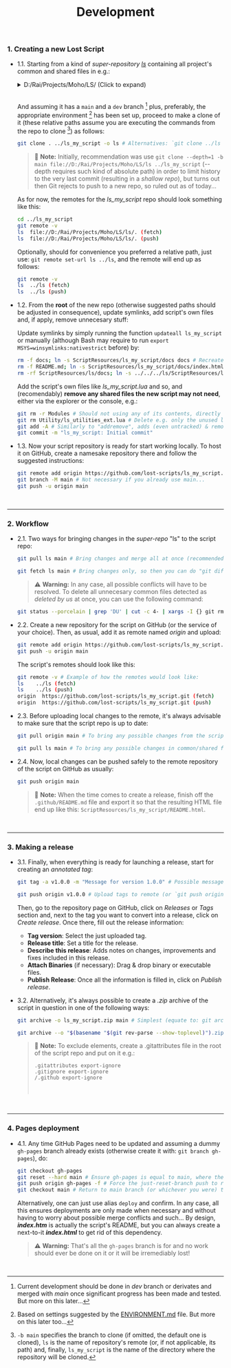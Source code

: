 <h1 align="center">Development</h1><br>

### 1\. Creating a new Lost Script

* 1.1\. Starting from a kind of _super-repository_ _[ls][1]_ containing all project's common and shared files in e.g.:
 	<br>
	<details>
		<summary>D:/Rai/Projects/Moho/LS/ (Click to expand)</summary>

		📂ls
		│   .gitattributes
		│   .gitignore
		│   README.md
		│
		├───📂.git
		│
		├───📂docs
		│   │   index.htm
		│   └───📂assets
		│           README_icon.png
		│           README_logo.png
		│           README_overview_001.png
		│
		├───📂Menu
		│   │   ls_separator.lua
		│   │
		│   └───📂- Lost Scripts
		│           ls_webpage.lua
		│
		├───📂Modules
		│       ls_gui.lua
		│       ls_modules.lua
		│
		├───📂ScriptResources
		│   └───📂ls
		│           logo.png
		│
		├───📂Tool
		│       _tool_list_ls.txt
		│
		└───📂Utility
				ls_utilities.lua
	</details>
	<br>

	And assuming it has a `main` and a `dev` branch [^1] plus, preferably, the appropriate environment [^2] has been set up, proceed to make a clone of it (these relative paths assume you are executing the commands from the repo to clone [^3]) as follows:

	```bash
	git clone . ../ls_my_script -o ls # Alternatives: `git clone ../ls ../ls_my_script -o ls` or `git clone -b <branch> . ../ls_my_script -o ls` (for cloning another branch than default/main). The `-o ls` is for directly renaming the remote `origin` to `ls`
	```

	> :memo: **Note:** Initially, recommendation was use `git clone --depth=1 -b main file://D:/Rai/Projects/Moho/LS/ls ../ls_my_script` (--depth requires such kind of absolute path) in order to limit history to the very last commit (resulting in a _shallow repo_), but turns out then Git rejects to push to a new repo, so ruled out as of today...

	As for now, the remotes for the _ls_my_script_ repo should look something like this:

	```bash
	cd ../ls_my_script
	git remote -v
	ls  file://D:/Rai/Projects/Moho/LS/ls/. (fetch)
	ls  file://D:/Rai/Projects/Moho/LS/ls/. (push)
	```

	Optionally, should for convenience you preferred a relative path, just use: `git remote set-url ls ../ls`, and the remote will end up as follows:

	```bash
	git remote -v
	ls  ../ls (fetch)
	ls  ../ls (push)
	```

* 1.2\. From the **root** of the new repo (otherwise suggested paths should be adjusted in consequence), update symlinks, add script's own files and, if apply, remove unnecesary stuff:

	Update symlinks by simply running the function `updateall ls_my_script` or manually (although Bash may require to run `export MSYS=winsymlinks:nativestrict` before) by:

	```bash
	rm -f docs; ln -s ScriptResources/ls_my_script/docs docs # Recreate "docs" symlink, also by the function `updatedocs ls_my_script` (or delete it and from CMD: mklink /d docs ScriptResources\ls_my_script\docs)
	rm -f README.md; ln -s ScriptResources/ls_my_script/docs/index.html README.md # Recreate "README.md" symlink, also by the function `updatereadme ls_my_script` (or delete it and from CMD: mklink README.md ScriptResources\ls_my_script\docs\index.html)
	rm -rf ScriptResources/ls/docs; ln -s ../../../ls/ScriptResources/ls/docs ScriptResources/ls/docs # Create "ScriptResources/ls/docs" symlink, also by the function `updatelsdocs` (or delete it and from CMD: mklink /d ScriptResources\ls\docs ..\..\..\ls\ScriptResources\ls\docs)
 	```
 
	Add the script's own files like _ls_my_script.lua_ and so, and (recomendably) **remove any shared files the new script may not need**, either via the explorer or the console, e.g.:

 	```bash
	git rm -r Modules # Should not using any of its contents, directly delete "Modules" folder
	git rm Utility/ls_utilities_ext.lua # Delete e.g. only the unused ls_utilities_ext.lua
	git add -A # Similarly to "addremove", adds (even untracked) & removes files (if necessary, use: git add -u instead to add only deleted files)
	git commit -m "ls_my_script: Initial commit"
	```

* 1.3\. Now your script repository is ready for start working locally. To host it on GitHub, create a namesake repository there and follow the suggested instructions:

	```bash
	git remote add origin https://github.com/lost-scripts/ls_my_script.git
	git branch -M main # Not necessary if you already use main...
	git push -u origin main
	```

<br>

---

### 2\. Workflow

* 2.1\. Two ways for bringing changes in the _super-repo_ "ls" to the script repo:

	```bash
	git pull ls main # Bring changes and merge all at once (recommended)
	```
	```bash
	git fetch ls main # Bring changes only, so then you can do "git diff ...ls/main" (or git diff ..ls/main file-name) to see changes before doing "git merge ls main"
	```

	> :warning: **Warning:** In any case, all possible conflicts will have to be resolved. To delete all unnecesary common files detected as _deleted by us_ at once, you can use the following command:

	```bash
	git status --porcelain | grep 'DU' | cut -c 4- | xargs -I {} git rm {} # Or its alias: grdu
	```

* 2.2\. Create a new repository for the script on GitHub (or the service of your choice). Then, as usual, add it as remote named _origin_ and upload:

	```bash
	git remote add origin https://github.com/lost-scripts/ls_my_script.git
	git push -u origin main
	```

	The script's remotes should look like this:

	```bash
	git remote -v # Example of how the remotes would look like:
	ls    ../ls (fetch)
	ls    ../ls (push)
	origin  https://github.com/lost-scripts/ls_my_script.git (fetch)
	origin  https://github.com/lost-scripts/ls_my_script.git (push)
	```

* 2.3\. Before uploading local changes to the remote, it's always advisable to make sure that the script repo is up to date:

	```bash
	git pull origin main # To bring any possible changes from the script repo on GitHub
	```

	```bash
	git pull ls main # To bring any possible changes in common/shared files from an up-to-date local super-repo "ls"
	```

* 2.4\. Now, local changes can be pushed safely to the remote repository of the script on GitHub as usually:

	```bash
	git push origin main
	```

	> :memo: **Note:** When the time comes to create a release, finish off the `.github/README.md` file and export it so that the resulting HTML file end up like this: `ScriptResources/ls_my_script/README.html`.

<br>

---

### 3\. Making a release

* 3.1\. Finally, when everything is ready for launching a release, start for creating an _annotated tag_:

	```bash
	git tag -a v1.0.0 -m "Message for version 1.0.0" # Possible messages: Initial release, Bug fixes and feature X, etc.)
	```
	```bash
	git push origin v1.0.0 # Upload tags to remote (or `git push origin --tags` for uploading all unuploaded tags)
	```

	Then, go to the repository page on GitHub, click on _Releases_ or _Tags_ section and, next to the tag you want to convert into a release, click on _Create release_. Once there, fill out the release information:

	- **Tag version**: Select the just uploaded tag.
	- **Release title**: Set a title for the release.
	- **Describe this release**: Adds notes on changes, improvements and fixes included in this release.
	- **Attach Binaries** (if necessary): Drag & drop binary or executable files.
	- **Publish Release**: Once all the information is filled in, click on _Publish release_.

* 3.2\. Alternatively, it's always possible to create a _.zip_ archive of the script in question in one of the following ways:

	```bash
	git archive -o ls_my_script.zip main # Simplest (equate to: git archive --format zip --output ls_my_script.zip main)
	```
	```bash
	git archive --o "$(basename "$(git rev-parse --show-toplevel)").zip" main # Or the more advanced (with smart folder creation, autoname & alias prone e.g. garc): p mkdir -p _releases && git archive -o _releases/$(basename "$(git rev-parse --show-toplevel)").zip main
	```

	> :memo: **Note:** To exclude elements, create a .gitattributes file in the root of the script repo and put on it e.g.:
	>```
	>.gitattributes export-ignore
	>.gitignore export-ignore
	>/.github export-ignore
	>```
	><br>

<br>

---

### 4\. Pages deployment

* 4.1\. Any time GitHub Pages need to be updated and assuming a dummy `gh-pages` branch already exists (otherwise create it with: `git branch gh-pages`), do:

	```bash
	git checkout gh-pages
	git reset --hard main # Ensure gh-pages is equal to main, where the real changes should be, to ease things along
	git push origin gh-pages -f # Force the just-reset-branch push to remote
	git checkout main # Return to main branch (or whichever you were) to avoid start working on gh-pages by mistake!
	```

	Alternatively, one can just use alias `deploy` and confirm. In any case, all this ensures deployments are only made when necessary and without having to worry about possible merge conflicts and such... By design, ___index.htm___ is actually the script's README, but you can always create a next-to-it ___index.html___ to get rid of this dependency.

	> :warning: **Warning:** That's all the `gh-pages` branch is for and no work should ever be done on it or it will be irremediably lost!

<br>

[^1]: Current development should be done in _dev_ branch or derivates and merged with _main_ once significant progress has been made and tested. But more on this later...

[^2]: Based on settings suggested by the [ENVIRONMENT.md](./DEVELOPMENT.md) file. But more on this later too...

[^3]: `-b main` specifies the branch to clone (if omitted, the default one is cloned), `ls` is the name of repository's remote (or, if not applicable, its path) and, finally, `ls_my_script` is the name of the directory where the repository will be cloned.

[1]: <https://github.com/lost-scripts/ls> 'Go to "ls" super-repository on GitHub'
